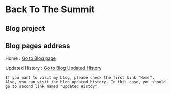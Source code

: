 Back To The Summit 
==================

Blog project
------------

## Blog pages address
Home : [Go to Blog page][blogHome]

Updated History : [Go to Blog Updated History][updateHistory]

[blogHome]: https://seyoung4503.github.io/webBlog/blogHome "Hello Home"
[updateHistory]: https://seyoung4503.github.io/webBlog/updateHistory "Updated History"
  
    If you want to visit my blog, please check the first link "Home". 
    Also, you can visit the blog updated history. In this case, you should go to second link named "Updated Histoy".

